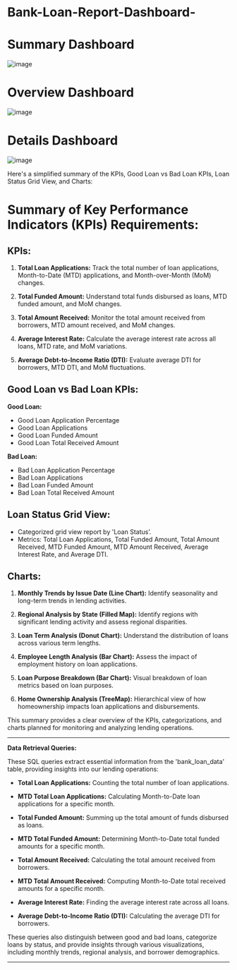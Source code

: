 # Bank-Loan-Report-Dashboard-

# Summary Dashboard
![image](https://github.com/Vishal-RR/Bank-Loan-Report-Dashboard-/assets/104256950/bb10e825-905b-4d44-b6c0-12bb11ff7456)

# Overview Dashboard
![image](https://github.com/Vishal-RR/Bank-Loan-Report-Dashboard-/assets/104256950/ad37168f-9a99-427b-ae92-788a50cff4e9)

# Details Dashboard 
![image](https://github.com/Vishal-RR/Bank-Loan-Report-Dashboard-/assets/104256950/3478c468-fcf3-4d75-b48f-2017ab9318c3)



Here's a simplified summary of the KPIs, Good Loan vs Bad Loan KPIs, Loan Status Grid View, and Charts:

# Summary of Key Performance Indicators (KPIs) Requirements:

## KPIs:

1. **Total Loan Applications:** Track the total number of loan applications, Month-to-Date (MTD) applications, and Month-over-Month (MoM) changes.
  
2. **Total Funded Amount:** Understand total funds disbursed as loans, MTD funded amount, and MoM changes.
  
3. **Total Amount Received:** Monitor the total amount received from borrowers, MTD amount received, and MoM changes.
  
4. **Average Interest Rate:** Calculate the average interest rate across all loans, MTD rate, and MoM variations.
  
5. **Average Debt-to-Income Ratio (DTI):** Evaluate average DTI for borrowers, MTD DTI, and MoM fluctuations.

## Good Loan vs Bad Loan KPIs:

**Good Loan:**
- Good Loan Application Percentage
- Good Loan Applications
- Good Loan Funded Amount
- Good Loan Total Received Amount

**Bad Loan:**
- Bad Loan Application Percentage
- Bad Loan Applications
- Bad Loan Funded Amount
- Bad Loan Total Received Amount

## Loan Status Grid View:

- Categorized grid view report by 'Loan Status’.
- Metrics: Total Loan Applications, Total Funded Amount, Total Amount Received, MTD Funded Amount, MTD Amount Received, Average Interest Rate, and Average DTI.

## Charts:

1. **Monthly Trends by Issue Date (Line Chart):** Identify seasonality and long-term trends in lending activities.
  
2. **Regional Analysis by State (Filled Map):** Identify regions with significant lending activity and assess regional disparities.
  
3. **Loan Term Analysis (Donut Chart):** Understand the distribution of loans across various term lengths.
  
4. **Employee Length Analysis (Bar Chart):** Assess the impact of employment history on loan applications.
  
5. **Loan Purpose Breakdown (Bar Chart):** Visual breakdown of loan metrics based on loan purposes.
  
6. **Home Ownership Analysis (TreeMap):** Hierarchical view of how homeownership impacts loan applications and disbursements.
  

This summary provides a clear overview of the KPIs, categorizations, and charts planned for monitoring and analyzing lending operations.

---

**Data Retrieval Queries:**

These SQL queries extract essential information from the 'bank_loan_data' table, providing insights into our lending operations:

- **Total Loan Applications:** Counting the total number of loan applications.
  
- **MTD Total Loan Applications:** Calculating Month-to-Date loan applications for a specific month.
  
- **Total Funded Amount:** Summing up the total amount of funds disbursed as loans.
  
- **MTD Total Funded Amount:** Determining Month-to-Date total funded amounts for a specific month.
  
- **Total Amount Received:** Calculating the total amount received from borrowers.
  
- **MTD Total Amount Received:** Computing Month-to-Date total received amounts for a specific month.
  
- **Average Interest Rate:** Finding the average interest rate across all loans.
  
- **Average Debt-to-Income Ratio (DTI):** Calculating the average DTI for borrowers.

These queries also distinguish between good and bad loans, categorize loans by status, and provide insights through various visualizations, including monthly trends, regional analysis, and borrower demographics.

--- 


